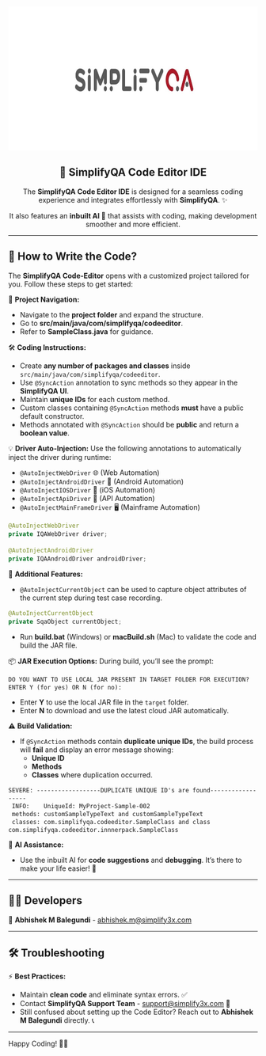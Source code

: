 <br/>
<div id="simplifyQA-logo" align="center">
    <br />
    <img src=".theia\readmeImage.png" alt="SimplifyQA Logo" width="900" height="290"/>
    <h2>🚀 SimplifyQA Code Editor IDE</h2>
</div>

<div id="badges" align="center">
    <p>The <b>SimplifyQA Code Editor IDE</b> is designed for a seamless coding experience and integrates effortlessly with <b>SimplifyQA</b>. ✨</p>
    <p>It also features an <b>inbuilt AI 🤖</b> that assists with coding, making development smoother and more efficient.</p>
</div>

---

## 📝 How to Write the Code?
The **SimplifyQA Code-Editor** opens with a customized project tailored for you. Follow these steps to get started:

📂 **Project Navigation:**
- Navigate to the **project folder** and expand the structure.
- Go to **src/main/java/com/simplifyqa/codeeditor**.
- Refer to **SampleClass.java** for guidance.

🛠 **Coding Instructions:**
- Create **any number of packages and classes** inside `src/main/java/com/simplifyqa/codeeditor`.
- Use `@SyncAction` annotation to sync methods so they appear in the **SimplifyQA UI**.
- Maintain **unique IDs** for each custom method.
- Custom classes containing `@SyncAction` methods **must** have a public default constructor.
- Methods annotated with `@SyncAction` should be **public** and return a **boolean value**.

💡 **Driver Auto-Injection:**
Use the following annotations to automatically inject the driver during runtime:
- `@AutoInjectWebDriver` 🌐 (Web Automation)
- `@AutoInjectAndroidDriver` 🤖 (Android Automation)
- `@AutoInjectIOSDriver` 🍏 (iOS Automation)
- `@AutoInjectApiDriver` 🔄 (API Automation)
- `@AutoInjectMainFrameDriver` 🖥 (Mainframe Automation)

```java
@AutoInjectWebDriver
private IQAWebDriver driver;

@AutoInjectAndroidDriver
private IQAAndroidDriver androidDriver;
```

📌 **Additional Features:**
- `@AutoInjectCurrentObject` can be used to capture object attributes of the current step during test case recording.
```java
@AutoInjectCurrentObject
private SqaObject currentObject;
```
- Run **build.bat** (Windows) or **macBuild.sh** (Mac) to validate the code and build the JAR file.

📦 **JAR Execution Options:**
During build, you’ll see the prompt:
```
DO YOU WANT TO USE LOCAL JAR PRESENT IN TARGET FOLDER FOR EXECUTION? ENTER Y (for yes) OR N (for no):
```
- Enter **Y** to use the local JAR file in the `target` folder.
- Enter **N** to download and use the latest cloud JAR automatically.

⚠ **Build Validation:**
- If `@SyncAction` methods contain **duplicate unique IDs**, the build process will **fail** and display an error message showing:
  - **Unique ID**
  - **Methods**
  - **Classes** where duplication occurred.
```
SEVERE: ------------------DUPLICATE UNIQUE ID's are found------------------
 INFO:    UniqueId: MyProject-Sample-002
 methods: customSampleTypeText and customSampleTypeText
 classes: com.simplifyqa.codeeditor.SampleClass and class com.simplifyqa.codeeditor.innnerpack.SampleClass
```

🤖 **AI Assistance:**
- Use the inbuilt AI for **code suggestions** and **debugging**. It’s there to make your life easier! 🚀

---

## 👨‍💻 Developers
👤 **Abhishek M Balegundi** - [abhishek.m@simplify3x.com](mailto:abhishek.m@simplify3x.com)

---

## 🛠 Troubleshooting
⚡ **Best Practices:**
- Maintain **clean code** and eliminate syntax errors. ✅
- Contact **SimplifyQA Support Team** - [support@simplify3x.com](mailto:support@simplify3x.com) 📩
- Still confused about setting up the Code Editor? Reach out to **Abhishek M Balegundi** directly. 📞

---

Happy Coding! 🎉🚀

